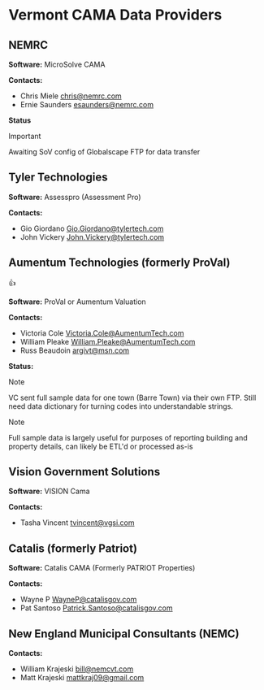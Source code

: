 # Vermont CAMA Data Providers

## NEMRC

**Software:** MicroSolve CAMA

**Contacts:**

- Chris Miele <chris@nemrc.com>
- Ernie Saunders <esaunders@nemrc.com>

**Status**

> [!IMPORTANT]
> Awaiting SoV config of Globalscape FTP for data transfer

## Tyler Technologies

**Software:** Assesspro (Assessment Pro)

**Contacts:**

- Gio Giordano <Gio.Giordano@tylertech.com>
- John Vickery <John.Vickery@tylertech.com>

## Aumentum Technologies (formerly ProVal) 

:+1:

**Software:** ProVal or Aumentum Valuation

**Contacts:**

- Victoria Cole <Victoria.Cole@AumentumTech.com>
- William Pleake <William.Pleake@AumentumTech.com>
- Russ Beaudoin <argivt@msn.com>

**Status:**

> [!NOTE]
> VC sent full sample data for one town (Barre Town) via their own FTP. Still need data dictionary for turning codes into understandable strings.

> [!NOTE]
> Full sample data is largely useful for purposes of reporting building and property details, can likely be ETL'd or processed as-is

## Vision Government Solutions

**Software:** VISION Cama

**Contacts:**

- Tasha Vincent <tvincent@vgsi.com>

## Catalis (formerly Patriot)

**Software:** Catalis CAMA (Formerly PATRIOT Properties)

**Contacts:**

- Wayne P <WayneP@catalisgov.com>
- Pat Santoso <Patrick.Santoso@catalisgov.com>

## New England Municipal Consultants (NEMC)

**Contacts:**

- William Krajeski <bill@nemcvt.com>
- Matt Krajeski <mattkraj09@gmail.com>
